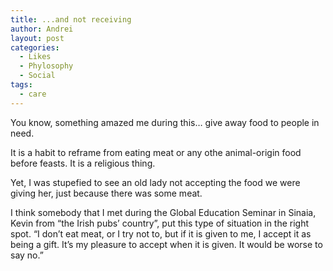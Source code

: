 ```yaml
---
title: ...and not receiving
author: Andrei
layout: post
categories:
  - Likes
  - Phylosophy
  - Social
tags:
  - care
---
```

You know, something amazed me during this&hellip; give away food to people in need.

It is a habit to reframe from eating meat or any othe animal-origin food before feasts. It is a religious thing.

Yet, I was stupefied to see an old lady not accepting the food we were giving her, just because there was some meat.

I think somebody that I met during the Global Education Seminar in Sinaia, Kevin from &ldquo;the Irish pubs&rsquo; country&rdquo;, put this type of situation in the right spot. &ldquo;I don&rsquo;t eat meat, or I try not to, but if it is given to me, I accept it as being a gift. It&rsquo;s my pleasure to accept when it is given. It would be worse to say no.&rdquo;